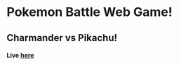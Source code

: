 # Pokemon Battle Web Game! #

## Charmander vs Pikachu! ##

#### Live [here](http://chiragkhatri.me/PokemonBattle/) ####
